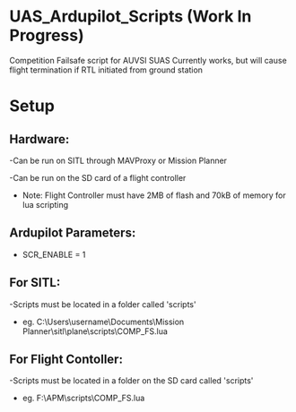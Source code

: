 # UAS_Ardupilot_Scripts (Work In Progress)

Competition Failsafe script for AUVSI SUAS
Currently works, but will cause flight termination if RTL initiated from ground station



# Setup

## Hardware:

-Can be run on SITL through MAVProxy or Mission Planner

-Can be run on the SD card of a flight controller

- Note: Flight Controller must have 2MB of flash and 70kB of memory for lua scripting

## Ardupilot Parameters:
- SCR_ENABLE = 1

## For SITL:

-Scripts must be located in a folder called 'scripts'

- eg. C:\Users\username\Documents\Mission Planner\sitl\plane\scripts\COMP_FS.lua

## For Flight Contoller:

-Scripts must be located in a folder on the SD card called 'scripts'

- eg. F:\APM\scripts\COMP_FS.lua
